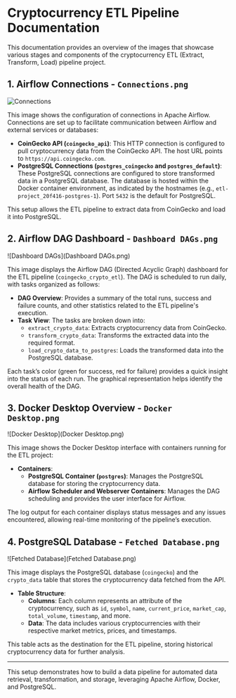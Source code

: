 
# Cryptocurrency ETL Pipeline Documentation

This documentation provides an overview of the images that showcase various stages and components of the cryptocurrency ETL (Extract, Transform, Load) pipeline project.

## 1. Airflow Connections - `Connections.png`

![Connections](Connections.png)

This image shows the configuration of connections in Apache Airflow. Connections are set up to facilitate communication between Airflow and external services or databases:

- **CoinGecko API (`coingecko_api`)**: This HTTP connection is configured to pull cryptocurrency data from the CoinGecko API. The host URL points to `https://api.coingecko.com`.
- **PostgreSQL Connections (`postgres_coingecko` and `postgres_default`)**: These PostgreSQL connections are configured to store transformed data in a PostgreSQL database. The database is hosted within the Docker container environment, as indicated by the hostnames (e.g., `etl-project_20f416-postgres-1`). Port `5432` is the default for PostgreSQL.

This setup allows the ETL pipeline to extract data from CoinGecko and load it into PostgreSQL.

## 2. Airflow DAG Dashboard - `Dashboard DAGs.png`

![Dashboard DAGs](Dashboard DAGs.png)

This image displays the Airflow DAG (Directed Acyclic Graph) dashboard for the ETL pipeline (`coingecko_crypto_etl`). The DAG is scheduled to run daily, with tasks organized as follows:

- **DAG Overview**: Provides a summary of the total runs, success and failure counts, and other statistics related to the ETL pipeline's execution.
- **Task View**: The tasks are broken down into:
  - `extract_crypto_data`: Extracts cryptocurrency data from CoinGecko.
  - `transform_crypto_data`: Transforms the extracted data into the required format.
  - `load_crypto_data_to_postgres`: Loads the transformed data into the PostgreSQL database.

Each task’s color (green for success, red for failure) provides a quick insight into the status of each run. The graphical representation helps identify the overall health of the DAG.

## 3. Docker Desktop Overview - `Docker Desktop.png`

![Docker Desktop](Docker Desktop.png)

This image shows the Docker Desktop interface with containers running for the ETL project:

- **Containers**:
  - **PostgreSQL Container (`postgres`)**: Manages the PostgreSQL database for storing the cryptocurrency data.
  - **Airflow Scheduler and Webserver Containers**: Manages the DAG scheduling and provides the user interface for Airflow.

The log output for each container displays status messages and any issues encountered, allowing real-time monitoring of the pipeline’s execution.

## 4. PostgreSQL Database - `Fetched Database.png`

![Fetched Database](Fetched Database.png)

This image displays the PostgreSQL database (`coingecko`) and the `crypto_data` table that stores the cryptocurrency data fetched from the API.

- **Table Structure**:
  - **Columns**: Each column represents an attribute of the cryptocurrency, such as `id`, `symbol`, `name`, `current_price`, `market_cap`, `total_volume`, `timestamp`, and more.
  - **Data**: The data includes various cryptocurrencies with their respective market metrics, prices, and timestamps.

This table acts as the destination for the ETL pipeline, storing historical cryptocurrency data for further analysis.

---

This setup demonstrates how to build a data pipeline for automated data retrieval, transformation, and storage, leveraging Apache Airflow, Docker, and PostgreSQL.
